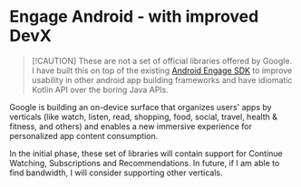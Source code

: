 # Engage Android - with improved DevX

> [!CAUTION] These are not a set of official libraries offered by Google. I have
> built this on top of the existing
> [Android Engage SDK](https://developer.android.com/guide/playcore/engage) to
> improve usability in other android app building frameworks and have idiomatic
> Kotlin API over the boring Java APIs.

Google is building an on-device surface that organizes users' apps by verticals
(like watch, listen, read, shopping, food, social, travel, health & fitness, and
others) and enables a new immersive experience for personalized app content
consumption.

In the initial phase, these set of libraries will contain support for Continue
Watching, Subscriptions and Recommendations. In future, if I am able to find
bandwidth, I will consider supporting other verticals.
